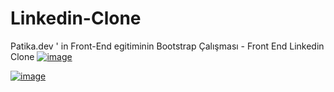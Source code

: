 # Linkedin-Clone
Patika.dev ' in Front-End egitiminin Bootstrap Çalışması - Front End Linkedin Clone
[![image](https://r.resimlink.com/5TA8tfhen.png)](https://resimlink.com/5TA8tfhen)

[![image](https://r.resimlink.com/JE-gB4k3G.png)](https://resimlink.com/JE-gB4k3G)

